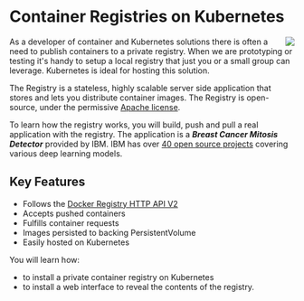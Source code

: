 # Container Registries on Kubernetes #

<img align="right" src="/javajon/courses/kubernetes-pipelines/registries/assets/registry.png">

As a developer of container and Kubernetes solutions there is often a need to publish containers to a private registry. When we are prototyping or testing it's handy to setup a local registry that just you or a small group can leverage. Kubernetes is ideal for hosting this solution. 

The Registry is a stateless, highly scalable server side application that stores and lets you distribute container images. The Registry is open-source, under the permissive [Apache license](http://en.wikipedia.org/wiki/Apache_License).

To learn how the registry works, you will build, push and pull a real application with the registry. The application is a **_Breast Cancer Mitosis Detector_** provided by IBM. IBM has over [40 open source projects](https://github.com/search?q=org%3AIBM+MAX&unscoped_q=MAX) covering various deep learning models.

## Key Features ##

- Follows the [Docker Registry HTTP API V2](https://docs.docker.com/registry/spec/api/)
- Accepts pushed containers
- Fulfills container requests
- Images persisted to backing PersistentVolume
- Easily hosted on Kubernetes

You will learn how:

- to install a private container registry on Kubernetes
- to install a web interface to reveal the contents of the registry.
